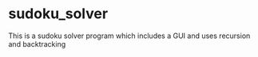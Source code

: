 # sudoku_solver
This is a sudoku solver program which includes a GUI and uses recursion and backtracking
